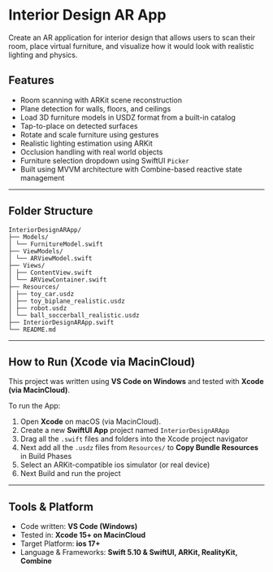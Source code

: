 # Interior Design AR App


Create an AR application for interior design that allows users to scan their room, place virtual
furniture, and visualize how it would look with realistic lighting and physics.

##  Features

-  Room scanning with ARKit scene reconstruction
-  Plane detection for walls, floors, and ceilings
-  Load 3D furniture models in USDZ format from a built-in catalog
-  Tap-to-place on detected surfaces
-  Rotate and scale furniture using gestures
-  Realistic lighting estimation using ARKit
-  Occlusion handling with real world objects
-  Furniture selection dropdown using SwiftUI `Picker`
-  Built using MVVM architecture with Combine-based reactive state management

---

## Folder Structure

```
InteriorDesignARApp/
├── Models/
│ └── FurnitureModel.swift
├── ViewModels/
│ └── ARViewModel.swift
├── Views/
│ ├── ContentView.swift
│ └── ARViewContainer.swift
├── Resources/
│ ├── toy_car.usdz
│ ├── toy_biplane_realistic.usdz
│ ├── robot.usdz
│ └── ball_soccerball_realistic.usdz
├── InteriorDesignARApp.swift
└── README.md
```
---

##  How to Run (Xcode via MacinCloud)

This project was written using **VS Code on Windows** and tested with **Xcode (via MacinCloud)**.

To run the App:

1. Open **Xcode** on macOS (via MacinCloud).
3. Create a new **SwiftUI App** project named `InteriorDesignARApp`
4. Drag all the `.swift` files and folders into the Xcode project navigator
5. Next add all the `.usdz` files from `Resources/` to **Copy Bundle Resources** in Build Phases
6. Select an ARKit-compatible ios simulator (or real device)
7. Next Build and run the project

---

## Tools & Platform

- Code written: **VS Code (Windows)**
- Tested in: **Xcode 15+ on MacinCloud**
- Target Platform: **ios 17+**
- Language & Frameworks: **Swift 5.10 & SwiftUI, ARKit, RealityKit, Combine**

